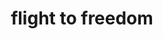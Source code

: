 ---
pid: llp127
title: flight to freedom
location_transcription: Center City
coordinates: "[-75.164165507292, 39.952209847487]"
zipcode: '19145'
gen_neighborhood: South Philadelphia
neighborhood: Passyunk
outside_phl: 
age: '12'
age_range: 6-13
instagram: 
image_file_name: llp_127.jpg
proposal_transcription: Eagle carrying Liberty Bell
topic: Animals,History,Youth,Freedom
topic_summary: 0, 0, 0, 0, 0
type: Other No Form
keywords_other: Eagle, Liberty Bell, Youth Voices
credit: Benjamin
image_labels: 
twitter: 
facebook: 
permalink: "/monuments/llp127/"
layout: item-page
---
